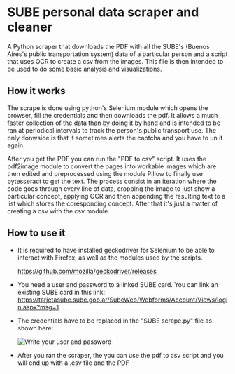 # SUBE personal data scraper and cleaner

A Python scraper that downloads the PDF with all the SUBE's (Buenos Aires's public transportation system) data of a particular person and a script that uses OCR to create a csv from the images. This file is then intended to be used to do some basic analysis and visualizations.

## How it works

The scrape is done using python's Selenium module which opens the browser, fill the credentials and then downloads the pdf. It allows a much faster collection of the data than by doing it by hand and is intended to be ran at periodical intervals to track the person's public transport use. The only donwside is that it sometimes alerts the captcha and you have to un it again.

After you get the PDF you can run the "PDF to csv" script. It uses the pdf2image module to convert the pages into workable images which are then edited and preprocessed using the module Pillow to finally use pytesseract to get the text. The process consist in an iteration where the code goes through every line of data, cropping the image to just show a particular concept, applying OCR and then appending the resulting text to a list which stores the coresponding concept. After that it's just a matter of creating a csv with the csv module.

## How to use it

- It is required to have installed geckodriver for Selenium to be able to interact with Firefox, as well as the modules used by the scripts.

   https://github.com/mozilla/geckodriver/releases

- You need a user and password to a linked SUBE card. You can link an existing SUBE card in this link: https://tarjetasube.sube.gob.ar/SubeWeb/Webforms/Account/Views/login.aspx?msg=1

- The credentials have to be replaced in the "SUBE scrape.py" file as shown here:

   ![Write your user and password](https://user-images.githubusercontent.com/62768516/148650205-37112aeb-f6f0-449e-b86a-8a94d0c880c5.png)

- After you ran the scraper, the you can use the pdf to csv script and you will end up with a .csv file and the PDF
